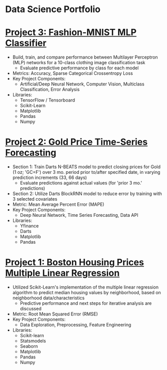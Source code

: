 # Data Science Portfolio

# [Project 3: Fashion-MNIST MLP Classifier](https://github.com/DomS1080/Data-Science/blob/main/Projects/Deep%20Neural%20Network/Fashion-MNIST%20Classification/F-MNIST%20Tensorflow%20MLP.ipynb)
   - Build, train, and compare performance between Multilayer Perceptron (MLP) networks for a 10-class clothing image classification task
     * Evaluate predictive performance by class for each model
   - Metrics: Accuracy, Sparse Categorical Crossentropy Loss
   - Key Project Components:
     * Artificial/Deep Neural Network, Computer Vision, Multiclass Classification, Error Analysis
   - Libraries:
     * TensorFlow / Tensorboard
     * Scikit-Learn
     * Matplotlib
     * Pandas
     * Numpy

# [Project 2: Gold Price Time-Series Forecasting](https://github.com/DomS1080/Data-Science/blob/main/Projects/Supervised%20Learning/Gold%20Futures%20Time%20Series%20Forecasting/Gold%20Darts%20N-BEATS%20BlockRNN.ipynb)
   - Section 1: Train Darts N-BEATS model to predict closing prices for Gold (1 oz; 'GC=F') over 3 mo. period prior to/after specified date, in varying prediction increments (33, 66 days)
     * Evaluate predictions against actual values (for 'prior 3 mo.' predictions)
   - Section 2: Utilize Darts BlockRNN model to reduce error by training with 3 selected covariates
   - Metric: Mean Average Percent Error (MAPE)
   - Key Project Components:
     * Deep Neural Network, Time Series Forecasting, Data API
   - Libraries:
     * Yfinance
     * Darts
     * Matplotlib
     * Pandas

# [Project 1: Boston Housing Prices Multiple Linear Regression](https://github.com/DomS1080/Data-Science/blob/main/Projects/Supervised%20Learning/Boston%20Housing%20Prices%20Regression/Boston%20Multiple%20Linear%20Regression.ipynb)
   - Utilized Scikit-Learn's implementation of the multiple linear regression algorithm to predict median housing values by neighborhood, based on neighborhood data/characteristics
     * Predictive performance and next steps for iterative analysis are discussed
   - Metric: Root Mean Squared Error (RMSE)
   - Key Project Components:
     * Data Exploration, Preprocessing, Feature Engineering
   - Libraries:
     * Scikit-learn
     * Statsmodels
     * Seaborn
     * Matplotlib
     * Pandas
     * Numpy
